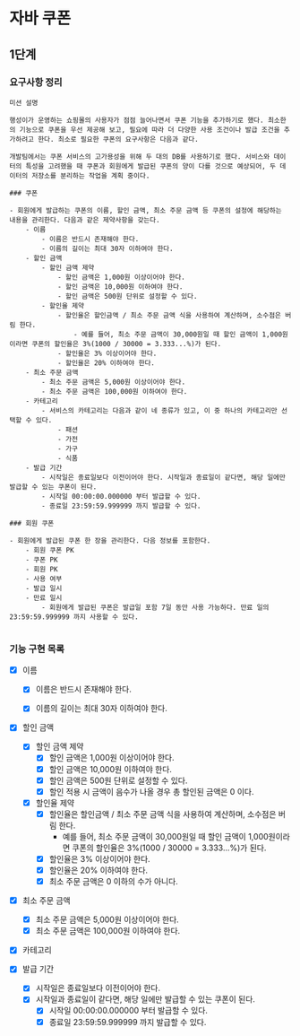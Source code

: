 # 자바 쿠폰

## 1단계

### 요구사항 정리

```
미션 설명

행성이가 운영하는 쇼핑몰의 사용자가 점점 늘어나면서 쿠폰 기능을 추가하기로 했다. 최소한의 기능으로 쿠폰을 우선 제공해 보고, 필요에 따라 더 다양한 사용 조건이나 발급 조건을 추가하려고 한다. 최소로 필요한 쿠폰의 요구사항은 다음과 같다.

개발팀에서는 쿠폰 서비스의 고가용성을 위해 두 대의 DB를 사용하기로 했다. 서비스와 데이터의 특성을 고려했을 때 쿠폰과 회원에게 발급된 쿠폰의 양이 다를 것으로 예상되어, 두 데이터의 저장소를 분리하는 작업을 계획 중이다.

### 쿠폰

- 회원에게 발급하는 쿠폰의 이름, 할인 금액, 최소 주문 금액 등 쿠폰의 설정에 해당하는 내용을 관리한다. 다음과 같은 제약사항을 갖는다.
    - 이름
        - 이름은 반드시 존재해야 한다.
        - 이름의 길이는 최대 30자 이하여야 한다.
    - 할인 금액
        - 할인 금액 제약
            - 할인 금액은 1,000원 이상이어야 한다.
            - 할인 금액은 10,000원 이하여야 한다.
            - 할인 금액은 500원 단위로 설정할 수 있다.
        - 할인율 제약
            - 할인율은 할인금액 / 최소 주문 금액 식을 사용하여 계산하며, 소수점은 버림 한다.
                - 예를 들어, 최소 주문 금액이 30,000원일 때 할인 금액이 1,000원이라면 쿠폰의 할인율은 3%(1000 / 30000 = 3.333...%)가 된다.
            - 할인율은 3% 이상이어야 한다.
            - 할인율은 20% 이하여야 한다.
    - 최소 주문 금액
        - 최소 주문 금액은 5,000원 이상이어야 한다.
        - 최소 주문 금액은 100,000원 이하여야 한다.
    - 카테고리
        - 서비스의 카테고리는 다음과 같이 네 종류가 있고, 이 중 하나의 카테고리만 선택할 수 있다.
            - 패션
            - 가전
            - 가구
            - 식품
    - 발급 기간
        - 시작일은 종료일보다 이전이어야 한다. 시작일과 종료일이 같다면, 해당 일에만 발급할 수 있는 쿠폰이 된다.
        - 시작일 00:00:00.000000 부터 발급할 수 있다.
        - 종료일 23:59:59.999999 까지 발급할 수 있다.

### 회원 쿠폰

- 회원에게 발급된 쿠폰 한 장을 관리한다. 다음 정보를 포함한다.
    - 회원 쿠폰 PK
    - 쿠폰 PK
    - 회원 PK
    - 사용 여부
    - 발급 일시
    - 만료 일시
        - 회원에게 발급된 쿠폰은 발급일 포함 7일 동안 사용 가능하다. 만료 일의 23:59:59.999999 까지 사용할 수 있다.


```

### 기능 구현 목록

- [x] 이름
    - [x] 이름은 반드시 존재해야 한다.
    - [x] 이름의 길이는 최대 30자 이하여야 한다.


- [x] 할인 금액
    - [x] 할인 금액 제약
        - [x] 할인 금액은 1,000원 이상이어야 한다.
        - [x] 할인 금액은 10,000원 이하여야 한다.
        - [x] 할인 금액은 500원 단위로 설정할 수 있다.
        - [x] 할인 적용 시 금액이 음수가 나올 경우 총 할인된 금액은 0 이다.

    - [x] 할인율 제약
        - [x] 할인율은 할인금액 / 최소 주문 금액 식을 사용하여 계산하며, 소수점은 버림 한다.
            - 예를 들어, 최소 주문 금액이 30,000원일 때 할인 금액이 1,000원이라면 쿠폰의 할인율은 3%(1000 / 30000 = 3.333...%)가 된다.
        - [x] 할인율은 3% 이상이어야 한다.
        - [x] 할인율은 20% 이하여야 한다.
        - [x] 최소 주문 금액은 0 이하의 수가 아니다.

- [x] 최소 주문 금액
    - [x] 최소 주문 금액은 5,000원 이상이어야 한다.
    - [x] 최소 주문 금액은 100,000원 이하여야 한다.

- [x] 카테고리

- [x] 발급 기간
    - [x] 시작일은 종료일보다 이전이어야 한다.
    - [x] 시작일과 종료일이 같다면, 해당 일에만 발급할 수 있는 쿠폰이 된다.
        - [x] 시작일 00:00:00.000000 부터 발급할 수 있다.
        - [x] 종료일 23:59:59.999999 까지 발급할 수 있다.
